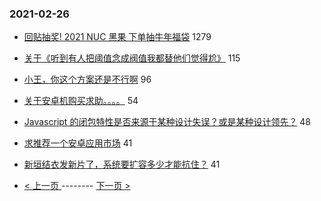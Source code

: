 ### 2021-02-26 
- [回贴抽奖! 2021 NUC 黑果 下单抽牛年福袋](https://www.v2ex.com/t/756373) 1279
- [关于《听到有人把阈值念成阀值我都替他们觉得尬》](https://www.v2ex.com/t/756388) 115
- [小王，你这个方案还是不行啊](https://www.v2ex.com/t/756365) 96
- [关于安卓机购买求助。。。。](https://www.v2ex.com/t/756366) 54
- [Javascript 的闭包特性是否来源于某种设计失误？或是某种设计领先？](https://www.v2ex.com/t/756350) 48
- [求推荐一个安卓应用市场](https://www.v2ex.com/t/756343) 41
- [新垣结衣发新片了，系统要扩容多少才能抗住？](https://www.v2ex.com/t/756369) 41 

- [ < 上一页 ](https://github.com/able8/v2ex-hot-record/blob/master/2021-02-25.md) -------- [ 下一页 > ](https://github.com/able8/v2ex-hot-record/blob/master/2021-02-27.md)